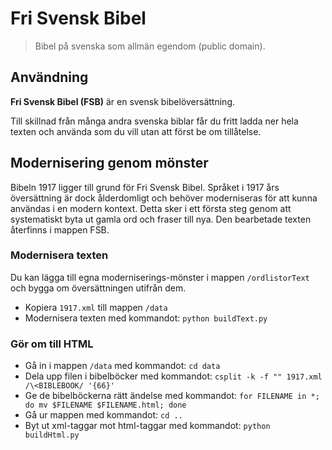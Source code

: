 # Fri Svensk Bibel
> Bibel på svenska som allmän egendom (public domain).

## Användning
 **Fri Svensk Bibel (FSB)** är en svensk bibelöversättning.

 Till skillnad från många andra svenska biblar får du fritt ladda ner hela texten och använda som du vill utan att först be om tillåtelse.

## Modernisering genom mönster
 Bibeln 1917 ligger till grund för Fri Svensk Bibel. Språket i 1917 års översättning är dock ålderdomligt och behöver moderniseras för att kunna användas i en modern kontext. Detta sker i ett första steg genom att systematiskt byta ut gamla ord och fraser till nya. Den bearbetade texten återfinns i mappen FSB.

### Modernisera texten
Du kan lägga till egna moderniserings-mönster i mappen `/ordlistorText` och bygga om översättningen utifrån dem.
- Kopiera `1917.xml`  till mappen `/data`
- Modernisera texten med kommandot: ```python buildText.py```

### Gör om till HTML
- Gå in i mappen `/data` med kommandot: ```cd data```
- Dela upp filen i bibelböcker med kommandot: ```csplit -k -f "" 1917.xml /\<BIBLEBOOK/ '{66}'```
- Ge de bibelböckerna rätt ändelse med kommandot: ```for FILENAME in *; do mv $FILENAME $FILENAME.html; done```
- Gå ur mappen med kommandot: ```cd ..```
- Byt ut xml-taggar mot html-taggar med kommandot: ```python buildHtml.py```
